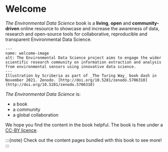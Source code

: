 # Welcome 

_The Environmental Data Science_ book is a  **living**, **open** and **community-driven** online resource to showcase and increase the awareness of data, research and open-source tools for collaborative, reproducible and transparent Environmental Data Science.

```{figure} figures/welcome.jpg
---
name: welcome-image
alt: The Environmental Data Science project aims to engage the wider scientific research community on information extraction and analysis from environmental sensors using innovative data science.
---
Illustration by Scriberia as part of _The Turing Way_ book dash in November 2021. Zenodo. [http://doi.org/10.5281/zenodo.5706310](http://doi.org/10.5281/zenodo.5706310)
```

_The Environmental Data Science_ is:

* a book
* a community
* a global collaboration

We hope you find the content in the book helpful.
The book is free under a [CC-BY licence](https://github.com/alan-turing-institute/environmental-ds-book/blob/master/LICENSE.md).

:::{note}
Check out the content pages bundled with this book to see more!
:::